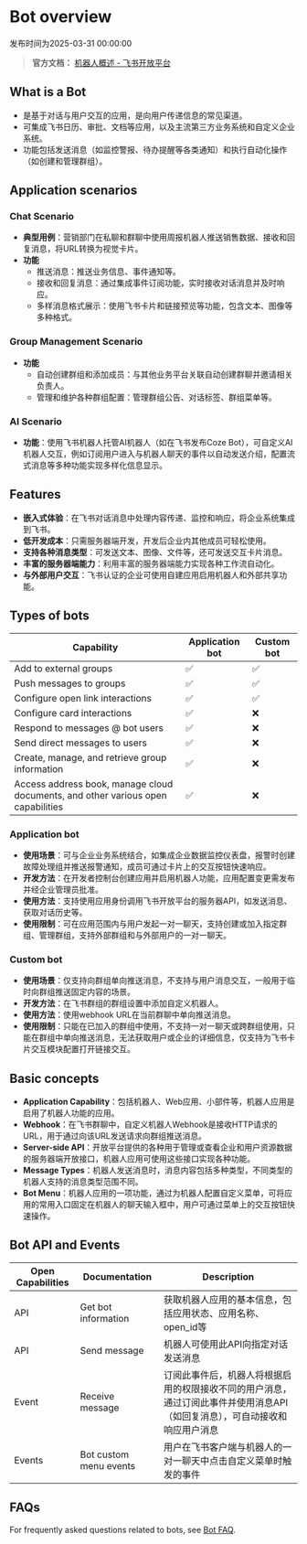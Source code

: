 # Bot overview
发布时间为2025-03-31 00:00:00

> **官方文档：** [机器人概述 - 飞书开放平台](https://open.feishu.cn/document/client-docs/bot-v3/bot-overview)

## What is a Bot
- 是基于对话与用户交互的应用，是向用户传递信息的常见渠道。
- 可集成飞书日历、审批、文档等应用，以及主流第三方业务系统和自定义企业系统。
- 功能包括发送消息（如监控警报、待办提醒等各类通知）和执行自动化操作（如创建和管理群组）。

## Application scenarios
### Chat Scenario
- **典型用例**：营销部门在私聊和群聊中使用周报机器人推送销售数据、接收和回复消息，将URL转换为视觉卡片。
- **功能**
    - 推送消息：推送业务信息、事件通知等。
    - 接收和回复消息：通过集成事件订阅功能，实时接收对话消息并及时响应。
    - 多样消息格式展示：使用飞书卡片和链接预览等功能，包含文本、图像等多种格式。

### Group Management Scenario
- **功能**
    - 自动创建群组和添加成员：与其他业务平台关联自动创建群聊并邀请相关负责人。
    - 管理和维护各种群组配置：管理群组公告、对话标签、群组菜单等。

### AI Scenario
- **功能**：使用飞书机器人托管AI机器人（如在飞书发布Coze Bot），可自定义AI机器人交互，例如订阅用户进入与机器人聊天的事件以自动发送介绍，配置流式消息等多种功能实现多样化信息显示。

## Features
- **嵌入式体验**：在飞书对话消息中处理内容传递、监控和响应，将企业系统集成到飞书。
- **低开发成本**：只需服务器端开发，开发后企业内其他成员可轻松使用。
- **支持各种消息类型**：可发送文本、图像、文件等，还可发送交互卡片消息。
- **丰富的服务器端能力**：利用丰富的服务器端能力实现各种工作流自动化。
- **与外部用户交互**：飞书认证的企业可使用自建应用启用机器人和外部共享功能。

## Types of bots
|Capability|Application bot|Custom bot|
|----|----|----|
|Add to external groups|✅|✅|
|Push messages to groups|✅|✅|
|Configure open link interactions|✅|✅|
|Configure card interactions|✅|❌|
|Respond to messages @ bot users|✅|❌|
|Send direct messages to users|✅|❌|
|Create, manage, and retrieve group information|✅|❌|
|Access address book, manage cloud documents, and other various open capabilities|✅|❌|

### Application bot
- **使用场景**：可与企业业务系统结合，如集成企业数据监控仪表盘，报警时创建故障处理组并推送报警通知，成员可通过卡片上的交互按钮快速响应。
- **开发方法**：在开发者控制台创建应用并启用机器人功能，应用配置变更需发布并经企业管理员批准。
- **使用方法**：支持使用应用身份调用飞书开放平台的服务器API，如发送消息、获取对话历史等。
- **使用限制**：可在应用范围内与用户发起一对一聊天，支持创建或加入指定群组、管理群组，支持外部群组和与外部用户的一对一聊天。

### Custom bot
- **使用场景**：仅支持向群组单向推送消息，不支持与用户消息交互，一般用于临时向群组推送固定内容的场景。
- **开发方法**：在飞书群组的群组设置中添加自定义机器人。
- **使用方法**：使用webhook URL在当前群聊中单向推送消息。
- **使用限制**：只能在已加入的群组中使用，不支持一对一聊天或跨群组使用，只能在群组中单向推送消息，无法获取用户或企业的详细信息，仅支持为飞书卡片交互模块配置打开链接交互。

## Basic concepts
- **Application Capability**：包括机器人、Web应用、小部件等，机器人应用是启用了机器人功能的应用。
- **Webhook**：在飞书群聊中，自定义机器人Webhook是接收HTTP请求的URL，用于通过向该URL发送请求向群组推送消息。
- **Server-side API**：开放平台提供的各种用于管理或查看企业和用户资源数据的服务器端开放接口，机器人应用可使用这些接口实现各种功能。
- **Message Types**：机器人发送消息时，消息内容包括多种类型，不同类型的机器人支持的消息类型范围不同。
- **Bot Menu**：机器人应用的一项功能，通过为机器人配置自定义菜单，可将应用的常用入口固定在机器人的聊天输入框中，用户可通过菜单上的交互按钮快速操作。

## Bot API and Events
|Open Capabilities|Documentation|Description|
|----|----|----|
|API|Get bot information|获取机器人应用的基本信息，包括应用状态、应用名称、open_id等|
|API|Send message|机器人可使用此API向指定对话发送消息|
|Event|Receive message|订阅此事件后，机器人将根据启用的权限接收不同的用户消息，通过订阅此事件并使用消息API（如回复消息），可自动接收和响应用户消息|
|Events|Bot custom menu events|用户在飞书客户端与机器人的一对一聊天中点击自定义菜单时触发的事件|

## FAQs
For frequently asked questions related to bots, see [Bot FAQ](https://open.feishu.cn/document/uAjLw4CM/ukTMukTMukTM/reference/im-v1/guide/faq#5995f6a6).
